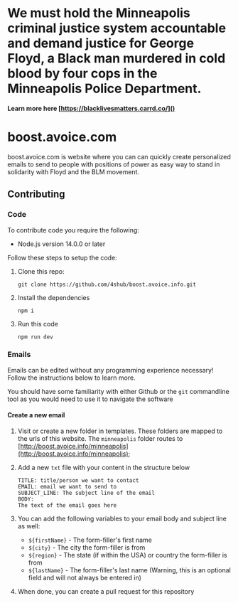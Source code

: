 # We must hold the Minneapolis criminal justice system accountable and demand justice for George Floyd, a Black man murdered in cold blood by four cops in the Minneapolis Police Department.

**Learn more here [https://blacklivesmatters.carrd.co/]()**



# boost.avoice.com

boost.avoice.com is website where you can can quickly create personalized emails to send to people with positions of power as easy way to stand in solidarity with Floyd and the BLM movement.

## Contributing

### Code

To contribute code you require the following:

-   Node.js version 14.0.0 or later

Follow these steps to setup the code:

1. Clone this repo:

    ```
    git clone https://github.com/4shub/boost.avoice.info.git
    ```

1. Install the dependencies

    ```
    npm i
    ```

1. Run this code
    ```
    npm run dev
    ```

### Emails

Emails can be edited without any programming experience necessary! Follow the instructions below to learn more.

You should have some familiarity with either Github or the `git` commandline tool as you would need to use it to navigate the software

#### Create a new email

1.  Visit or create a new folder in templates. These folders are mapped to the urls of this website. The `minneapolis` folder routes to [http://boost.avoice.info/minneapolis](http://boost.avoice.info/minneapolis);
2.  Add a new `txt` file with your content in the structure below

    ```
    TITLE: title/person we want to contact
    EMAIL: email we want to send to
    SUBJECT_LINE: The subject line of the email
    BODY:
    The text of the email goes here
    ```

3.  You can add the following variables to your email body and subject line as well:
    -   `${firstName}` - The form-filler's first name
    -   `${city}` - The city the form-filler is from
    -   `${region}` - The state (if within the USA) or country the form-filler is from
    -   `${lastName}` - The form-filler's last name (Warning, this is an optional field and will not always be entered in)
4.  When done, you can create a pull request for this repository
